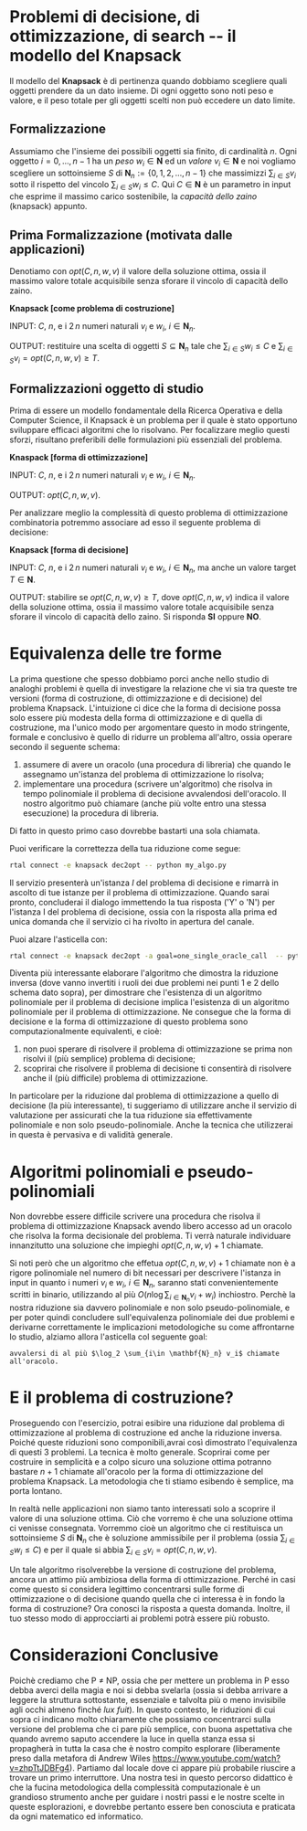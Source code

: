 # Problemi di decisione, di ottimizzazione, di search -- il modello del **Knapsack**

Il modello del **Knapsack** è di pertinenza quando dobbiamo scegliere quali oggetti prendere da un dato insieme. Di ogni oggetto sono noti peso e valore, e il peso totale per gli oggetti scelti non può eccedere un dato limite.

## Formalizzazione

Assumiamo che l'insieme dei possibili oggetti sia finito, di cardinalità $n$. Ogni oggetto $i=0,\ldots,n-1$ ha un *peso* $w_i\in \mathbf{N}$ ed un *valore* $v_i\in \mathbf{N}$
e noi vogliamo scegliere un sottoinsieme $S$ di $\mathbf{N}_n := \{0,1,2,\ldots, n-1\}$ che massimizzi $\sum_{i\in S} v_i$ sotto il rispetto del vincolo $\sum_{i\in S} w_i \leq C$. Qui $C\in \mathbf{N}$ è un parametro in input che esprime il massimo carico sostenibile, la *capacità dello zaino* (knapsack) appunto.

## Prima Formalizzazione (motivata dalle applicazioni)

Denotiamo con $opt(C,n,w,v)$ il valore della soluzione ottima, ossia il massimo valore totale acquisibile senza sforare il vincolo di capacità dello zaino.

**Knapsack [come problema di costruzione]**

INPUT: $C$, $n$, e i $2\,n$ numeri naturali
$v_i$ e $w_i$, $i\in \mathbf{N}_n$.

OUTPUT: restituire una scelta di oggetti $S\subseteq \mathbf{N}_n$ tale che $\sum_{i\in S} w_i \leq C$ e $\sum_{i\in S} v_i = opt(C,n,w,v) \geq T$. 

## Formalizzazioni oggetto di studio

Prima di essere un modello fondamentale della Ricerca Operativa e della Computer Science, il Knapsack è un problema per il quale è stato opportuno sviluppare efficaci algoritmi che lo risolvano. Per focalizzare meglio questi sforzi, risultano preferibili delle formulazioni più essenziali del problema.

**Knaspack [forma di ottimizzazione]**

INPUT: $C$, $n$, e i $2\,n$ numeri naturali
$v_i$ e $w_i$, $i\in \mathbf{N}_n$.

OUTPUT: $opt(C,n,w,v)$.

Per analizzare meglio la complessità di questo problema di ottimizzazione combinatoria potremmo associare ad esso il seguente problema di decisione:

**Knapsack [forma di decisione]**

INPUT: $C$, $n$, e i $2\,n$ numeri naturali
$v_i$ e $w_i$, $i\in \mathbf{N}_n$, ma anche un valore target $T\in \mathbf{N}$.

OUTPUT: stabilire se $opt(C,n,w,v) \geq T$, dove $opt(C,n,w,v)$ indica il valore della soluzione ottima, ossia il massimo valore totale acquisibile senza sforare il vincolo di capacità dello zaino. Si risponda **SI** oppure **NO**.

# Equivalenza delle tre forme

La prima questione che spesso dobbiamo porci anche nello studio di analoghi problemi è quella di investigare la relazione che vi sia tra queste tre versioni (forma di costruzione, di ottimizzazione e di decisione) del problema Knapsack.
L'intuizione ci dice che la forma di decisione possa solo essere più modesta della forma di ottimizzazione e di quella di costruzione, ma l'unico modo per argomentare questo in modo stringente, formale e conclusivo è quello di ridurre un problema all'altro, ossia operare secondo il seguente schema:

1. assumere di avere un oracolo (una procedura di libreria) che quando le assegnamo un'istanza del problema di ottimizzazione lo risolva;
2. implementare una procedura (scrivere un'algoritmo) che risolva in tempo polinomiale il problema di decisione avvalendosi dell'oracolo. Il nostro algoritmo può chiamare (anche più volte entro una stessa esecuzione) la procedura di libreria.

Di fatto in questo primo caso dovrebbe bastarti una sola chiamata.

Puoi verificare la correttezza della tua riduzione come segue:

```bash
rtal connect -e knapsack dec2opt -- python my_algo.py
```
Il servizio presenterà un'istanza $I$ del problema di decisione e rimarrà in ascolto di tue istanze per il problema di ottimizzazione. Quando sarai pronto, concluderai il dialogo immettendo la tua risposta ('Y' o 'N') per l'istanza I del problema di decisione, ossia con la risposta alla prima ed unica domanda che il servizio ci ha rivolto in apertura del canale. 

Puoi alzare l'asticella con:

```bash
rtal connect -e knapsack dec2opt -a goal=one_single_oracle_call  -- python my_algo.py
```

Diventa più interessante elaborare l'algoritmo che dimostra la riduzione inversa (dove vanno invertiti i ruoli dei due problemi nei punti 1 e 2 dello schema dato sopra), per dimostrare che l'esistenza di un algoritmo polinomiale per il problema di decisione implica l'esistenza di un algoritmo polinomiale per il problema di ottimizzazione.
Ne consegue che la forma di decisione e la forma di ottimizzazione di questo problema sono computazionalmente equivalenti, e cioè:

1. non puoi sperare di risolvere il problema di ottimizzazione se prima non risolvi il (più semplice) problema di decisione;
2. scoprirai che risolvere il problema di decisione ti consentirà di risolvere anche il (più difficile) problema di ottimizzazione. 

In particolare per la riduzione dal problema di ottimizzazione a quello di decisione (la più interessante), ti suggeriamo di utilizzare anche il servizio di valutazione per assicurati che la tua riduzione sia effettivamente polinomiale e non solo pseudo-polinomiale. Anche la tecnica che utilizzerai in questa è pervasiva e di validità generale. 

# Algoritmi polinomiali e pseudo-polinomiali

Non dovrebbe essere difficile scrivere una procedura che risolva il problema di ottimizzazione Knapsack avendo libero accesso ad un oracolo che risolva la forma decisionale del problema. Ti verrà naturale individuare innanzitutto una soluzione che impieghi $opt(C,n,w,v) +1$ chiamate.

Si noti però che un algoritmo che effetua $opt(C,n,w,v) +1$ chiamate non è a rigore polinomiale nel numero di bit necessari per descrivere l'istanza in input in quanto i numeri $v_i$ e $w_i$, $i\in \mathbf{N}_n$, saranno stati convenientemente scritti in binario, utilizzando al più $O(n \log \sum_{i\in \mathbf{N}_n} v_i + w_i)$ inchiostro.
Perchè la nostra riduzione sia davvero polinomiale e non solo pseudo-polinomiale, e per poter quindi concludere sull'equivalenza polinomiale dei due problemi e derivarne correttamente le implicazioni metodologiche su come affrontarne lo studio, alziamo allora l'asticella col seguente goal:

    avvalersi di al più $\log_2 \sum_{i\in \mathbf{N}_n} v_i$ chiamate all'oracolo.

# E il problema di costruzione?

Proseguendo con l'esercizio, potrai esibire una riduzione dal problema di ottimizzazione al problema di costruzione ed anche la riduzione inversa. Poiché queste riduzioni sono componibili,avrai così dimostrato l'equivalenza di questi 3 problemi. 
La tecnica è molto generale.
Scoprirai come per costruire in semplicità e a colpo sicuro una soluzione ottima potranno bastare $n+1$ chiamate all'oracolo per la forma di ottimizzazione del problema Knapsack. 
La metodologia che ti stiamo esibendo è semplice, ma porta lontano.

In realtà nelle applicazioni non siamo tanto interessati solo a scoprire il valore di una soluzione ottima. Ciò che vorremo è che una soluzione ottima ci venisse consegnata.
Vorremmo cioè un algoritmo che ci restituisca un sottoinsieme $S$ di $\mathbf{N}_n$ che è soluzione ammissibile per il problema (ossia $\sum_{i\in S} w_i \leq C$) e per il quale si abbia $\sum_{i\in S} v_i = opt(C,n,w,v)$.

Un tale algoritmo risolverebbe la versione di costruzione del problema, ancora un attimo più ambiziosa della forma di ottimizzazione.
Perché in casi come questo si considera legittimo concentrarsi sulle forme di ottimizzazione o di decisione quando quella che ci interessa è in fondo la forma di costruzione?
Ora conosci la risposta a questa domanda. Inoltre, il tuo stesso modo di approcciarti ai problemi potrà essere più robusto. 


# Considerazioni Conclusive

Poichè crediamo che P $\neq$ NP, ossia che per mettere un problema in P esso debba averci della magia e noi si debba svelarla (ossia si debba arrivare a leggere la struttura sottostante, essenziale e talvolta più o meno invisibile agli occhi almeno finché *lux fuit*). In questo contesto, le riduzioni di cui sopra ci indicano molto chiaramente che possiamo concentrarci sulla versione del problema che ci pare più semplice, con buona aspettativa che quando avremo saputo accendere la luce in quella stanza essa si propagherà in tutta la casa che è nostro compito esplorare (liberamente preso dalla metafora di Andrew Wiles https://www.youtube.com/watch?v=zhpTtJDBFg4). Partiamo dal locale dove ci appare più probabile riuscire a trovare un primo interruttore.
Una nostra tesi in questo percorso didattico è che la fucina metodologica della complessità computazionale è un grandioso strumento anche per guidare i nostri passi e le nostre scelte in queste esplorazioni, e dovrebbe pertanto essere ben conosciuta e praticata da ogni matematico ed informatico.

